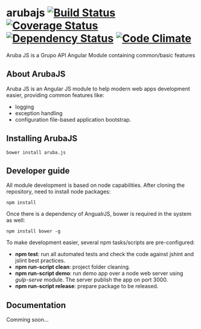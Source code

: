 # arubajs [![Build Status](https://travis-ci.org/grupoapi/arubajs.svg?branch=master)](https://travis-ci.org/grupoapi/arubajs) [![Coverage Status](https://coveralls.io/repos/grupoapi/arubajs/badge.svg?branch=master)](https://coveralls.io/r/grupoapi/arubajs?branch=master) [![Dependency Status](https://david-dm.org/grupoapi/arubajs.svg)](https://david-dm.org/) [![Code Climate](https://codeclimate.com/github/grupoapi/arubajs/badges/gpa.svg)](https://codeclimate.com/github/grupoapi/arubajs)
Aruba JS is a Grupo API Angular Module containing common/basic features

## About ArubaJS

Aruba JS is an Angular JS module to help modern web apps development easier, providing common features like:

* logging
* exception handling
* configuration file-based application bootstrap.

## Installing ArubaJS
	bower install aruba.js

## Developer guide

All module development is based on node capabilities. After cloning  the repository, need to install node packages:

	npm install

Once there is a dependency of AngualrJS, bower is required in the system as well:

	npm install bower -g

To make development easier, several npm tasks/scripts are pre-configured:

* __npm test__: run all automated tests and check the code against jshint and jslint best practices.
* __npm run-script clean__: project folder cleaning.
* __npm run-script demo__: run demo app over a node web server using _gulp-serve_ module. The server publish the app on port 3000.
* __npm run-script release__: prepare package to be released.

## Documentation

Comming soon...

